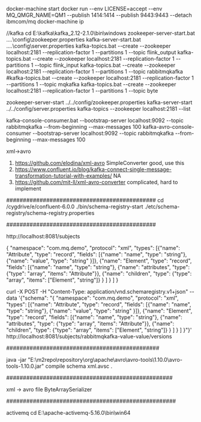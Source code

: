 docker-machine start
docker run --env LICENSE=accept --env MQ_QMGR_NAME=QM1 --publish 1414:1414 --publish 9443:9443 --detach ibmcom/mq
docker-machine ip

//kafka
cd E:\kafka\kafka_2.12-2.1.0\bin\windows
zookeeper-server-start.bat ..\..\config\zookeeper.properties
kafka-server-start.bat ..\..\config\server.properties
kafka-topics.bat --create --zookeeper localhost:2181 --replication-factor 1 --partitions 1 --topic flink_output
kafka-topics.bat --create --zookeeper localhost:2181 --replication-factor 1 --partitions 1 --topic flink_input
kafka-topics.bat --create --zookeeper localhost:2181 --replication-factor 1 --partitions 1 --topic rabbitmqkafka
#kafka-topics.bat --create --zookeeper localhost:2181 --replication-factor 1 --partitions 1 --topic mqkafka
kafka-topics.bat --create --zookeeper localhost:2181 --replication-factor 1 --partitions 1 --topic byte


zookeeper-server-start ../../config/zookeeper.properties
kafka-server-start ../../config/server.properties
kafka-topics --zookeeper localhost:2181 --list


kafka-console-consumer.bat --bootstrap-server localhost:9092 --topic rabbitmqkafka --from-beginning --max-messages 100
kafka-avro-console-consumer --bootstrap-server localhost:9092 --topic rabbitmqkafka --from-beginning --max-messages 100

xml->avro
1. https://github.com/elodina/xml-avro
   SimpleConverter good, use this
2. https://www.confluent.io/blog/kafka-connect-single-message-transformation-tutorial-with-examples/
   NA
3. https://github.com/mit-ll/xml-avro-converter
   complicated, hard to implement
   
#############################################
cd /cygdrive/e/confluent-6.0.0
./bin/schema-registry-start ./etc/schema-registry/schema-registry.properties

#############################################

http://localhost:8081/subjects

{  \"namespace\": \"com.mq.demo\",  \"protocol\": \"xml\",   \"types\": [{\"name\": \"Attribute\", \"type\": \"record\", \"fields\": [{\"name\": \"name\", \"type\": \"string\"}, {\"name\": \"value\", \"type\": \"string\" }]}, {\"name\": \"Element\", \"type\": \"record\", \"fields\": [{\"name\": \"name\", \"type\": \"string\"}, {\"name\": \"attributes\", \"type\": {\"type\": \"array\", \"items\": \"Attribute\"}}, {\"name\": \"children\", \"type\": {\"type\": \"array\", \"items\": [\"Element\", \"string\"]} } ] } ] }

curl -X POST -H "Content-Type: application/vnd.schemaregistry.v1+json" --data '{"schema": "{  \"namespace\": \"com.mq.demo\",  \"protocol\": \"xml\",   \"types\": [{\"name\": \"Attribute\", \"type\": \"record\", \"fields\": [{\"name\": \"name\", \"type\": \"string\"}, {\"name\": \"value\", \"type\": \"string\" }]}, {\"name\": \"Element\", \"type\": \"record\", \"fields\": [{\"name\": \"name\", \"type\": \"string\"}, {\"name\": \"attributes\", \"type\": {\"type\": \"array\", \"items\": \"Attribute\"}}, {\"name\": \"children\", \"type\": {\"type\": \"array\", \"items\": [\"Element\", \"string\"]} } ] } ] }"}' http://localhost:8081/subjects/rabbitmqkafka-value-value/versions

##############################################

java -jar "E:\m2repo\repository\org\apache\avro\avro-tools\1.10.0\avro-tools-1.10.0.jar" compile schema xml.avsc .

##################################################

xml -> avro file
ByteArraySerializer

###################################################

activemq
cd E:\apache-activemq-5.16.0\bin\win64


